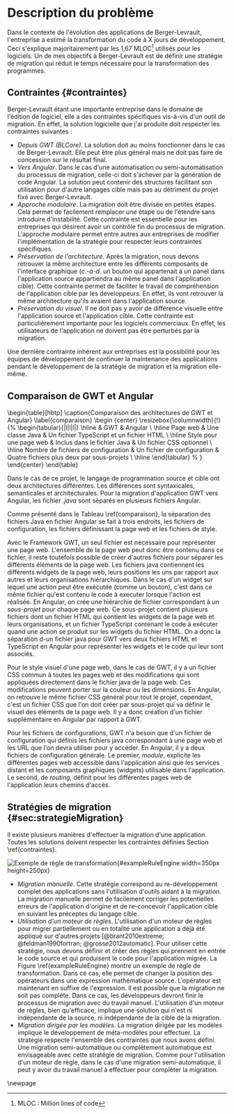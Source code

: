# Description du problème

Dans le contexte de l'évolution des applications de Berger-Levrault,
    l'entreprise a estimé la transformation du code à X jours de développement.
Ceci s'explique majoritairement par les 1,67 MLOC[^mloc] utilisés pour les logiciels.
Un de mes objectifs à Berger-Levrault est de définir une stratégie de migration
    qui réduit le temps nécessaire pour la transformation des programmes.

[^mloc]: MLOC : Million lines of code

## Contraintes {#contraintes}

Berger-Levrault étant une importante entreprise dans le domaine de l'édition de logiciel,
    elle a des contraintes spécifiques vis-à-vis d'un outil de migration.
En effet, la solution logicielle que j'ai produite doit respecter les contraintes suivantes :

- _Depuis GWT (BLCore)_. La solution doit au moins fonctionner dans le cas de Berger-Levrault. Elle peut être plus général mais ne doit pas faire de concession sur le résultat final.
- _Vers Angular_. Dans le cas d'une automatisation ou semi-automatisation du processus de migration, celle-ci doit s'achever par la génération de code Angular. La solution peut contenir des structures facilitant son utilisation pour d'autre langages cible mais pas au détriment du projet fixé avec Berger-Levrault.
- _Approche modulaire_. La migration doit être divisée en petites étapes. Cela permet de facilement remplacer une étape ou de l'étendre sans introduire d'instabilité. Cette contrainte est essentielle pour les entreprises qui désirent avoir un contrôle fin du processus de migration. L'approche modulaire permet entre autres aux entreprises de modifier l'implémentation de la stratégie pour respecter leurs contraintes spécifiques.
- _Préservation de l'architecture_. Après la migration, nous devons retrouver la même architecture entre les différents composants de l'interface graphique (_c.-à-d._ un bouton qui appartenait à un panel dans l'application source appartiendra au même panel dans l'application cible). Cette contrainte permet de faciliter le travail de compréhension de l'application cible par les développeurs. En effet, ils vont retrouver la même architecture qu'ils avaient dans l'application source.
- _Préservation du visuel_. Il ne doit pas y avoir de différence visuelle entre l'application source et l'application cible. Cette contrainte est particulièrement importante pour les logiciels commerciaux. En effet, les utilisateurs de l'application ne doivent pas être perturbés par la migration.

Une dernière contrainte inhérent aux entreprises est la possibilité pour les équipes de développement de continuer la maintenance des applications pendant le développement de la stratégie de migration et la migration elle-même.

## Comparaison de GWT et Angular

\begin{table}[hbtp]
    \caption{Comparaison des architectures de GWT et Angular}
    \label{comparaison}
    \begin {center}
    \resizebox{\columnwidth}{!}{%
    \begin{tabular}{|l|l|l|}
        \hline
         & GWT & Angular \\
        \hline
        Page web    & Une classe Java & Un fichier TypeScript et un fichier HTML \\
        \hline
        Style pour une page web & Inclus dans le fichier Java & Un fichier CSS optionnel \\
        \hline
        Nombre de fichiers de configuration & Un fichier de configuration & Quatre fichiers plus deux par sous-projets \\
        \hline
    \end{tabular} %
    }
    \end{center}
\end{table}

Dans le cas de ce projet, le langage de programmation source et cible ont deux architectures différentes.
Les différences sont syntaxicales, semanticales et architecturales.
Pour la migration d'application GWT vers Angular, les fichier _.java_ sont séparés en plusieurs fichiers Angular.

Comme présenté dans le Tableau \ref{comparaison}, la séparation des fichiers Java en fichier
    Angular se fait à trois endroits, les fichiers de configuration, les fichiers définissant la page web et les fichiers de style.

Avec le Framework GWT, un seul fichier est nécessaire pour représenter une page web.
L'ensemble de la page web peut donc être contenu dans ce fichier,
    il reste toutefois possible de créer d'autres fichiers pour séparer les différents éléments de la page web.
Les fichiers java contiennent les différents widgets de la page web, leurs positions les uns par rapport aux autres et leurs organisations hiérarchiques.
Dans le cas d'un widget sur lequel une action peut être exécutée (comme un bouton), c'est dans ce
    même fichier qu'est contenu le code à executer lorsque l'action est réalisée.
En Angular, on crée une hiérarchie de fichier correspondant à un _sous-projet_ pour chaque page web.
Ce sous-projet contient plusieurs fichiers dont un fichier HTML qui contient les widgets de la page web et leurs organisations, et un fichier TypeScript contenant le code à exécuter quand une action se produit sur les widgets du fichier HTML.
On a donc la séparation d-un fichier java pour GWT vers deux fichiers HTML et TypeScript en Angular pour représenter les widgets et le code qui leur sont associés.

Pour le style visuel d'une page web, dans le cas de GWT, il y a un fichier CSS commun à toutes les pages web et des modifications qui sont appliquées directement dans le fichier java de la page web.
Ces modifications peuvent porter sur la couleur ou les dimensions.
En Angular, on retrouve le même fichier CSS général pour tout le projet,
    cependant, c'est un fichier CSS que l'on doit créer par sous-projet qui va définir le visuel des éléments de la page web.
Il y a donc création d'un fichier supplémentaire en Angular par rapport à GWT.

Pour les fichiers de configurations, GWT n'a besoin que d'un fichier de configuration qui définis
    les fichiers java correspondant à une page web et les URL que l'on devra utiliser pour y accéder.
En Angular, il y a deux fichiers de configuration générale. Le premier, _module_, explicite les différentes pages web accessible dans l'application ainsi que les services distant et les composants graphiques (widgets) utilisable dans l'application. Le second, de _routing_, définit pour les différentes pages web de l'application leurs chemins d'accès.

## Stratégies de migration {#sec:strategieMigration}

Il existe plusieurs manières d'effectuer la migration d'une application.
Toutes les solutions doivent respecter les contraintes définies
    Section \ref{contraintes}.

![Exemple de règle de transformation](figures/exampleRuleEngine.png){#exampleRuleEngine width=350px height=250px}

- _Migration manuelle_. Cette stratégie correspond au re-développement complet des applications sans l'utilisation d'outils aidant à la migration. La migration manuelle permet de facilement corriger les potentielles erreurs de l'application d'origine et de re-concevoir l'application cible en suivant les préceptes du langage cible.  
- _Utilisation d'un moteur de règles_. L'utilisation d'un moteur de règles pour migrer partiellement ou en totalité une application a déjà été appliqué sur d'autres projets [@brant2010extreme; @feldman1990fortran; @grosse2012automatic]. Pour utiliser cette stratégie, nous devons définir et créer des règles qui prennent en entrée le code source et qui produisent le code pour l'application migrée. La Figure \ref{exampleRuleEngine} montre un exemple de règle de transformation. Dans ce cas, elle permet de changer la position des opérateurs dans une expression mathématique source. L'opérateur est maintenant en suffixe de l'expression. Il est possible que la migration ne soit pas complète. Dans ce cas, les développeurs devront finir le processus de migration avec du travail manuel. L'utilisation d'un moteur de règles, bien qu'efficace, implique une solution qui n'est ni indépendante de la source, ni indépendante de la cible de la migration.
- _Migration dirigée par les modèles_. La migration dirigée par les modèles implique le développement de méta-modèles pour effectuer. La stratégie respecte l'ensemble des contraintes que nous avons défini. Une migration semi-automatique ou complètement automatique est envisageable avec cette stratégie de migration. Comme pour l'utilisation d'un moteur de règle, dans le cas d'une migration semi-automatique, il peut y avoir du travail manuel à effectuer pour compléter la migration.

\newpage